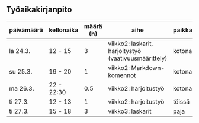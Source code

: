 ## Työaikakirjanpito

päivämäärä | kellonaika | määrä (h) | aihe | paikka
---------- | ---------- | --------- | ---- | -----
la 24.3. | 12 - 15 | 3 | viikko2: laskarit, harjoitystyö (vaativuusmäärittely) | kotona
su 25.3. | 19 - 20 | 1 | viikko2: Markdown-komennot | kotona
ma 26.3. | 22 - 22:30 | 0.5 | viikko2: harjoitustyö | kotona
ti 27.3. | 12 - 13 | 1 | viikko2: harjoitustyö | töissä
ti 27.3. | 15 - 18 | 3 | viikko3: laskarit | paja
